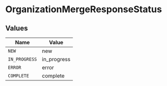 # OrganizationMergeResponseStatus


## Values

| Name          | Value         |
| ------------- | ------------- |
| `NEW`         | new           |
| `IN_PROGRESS` | in_progress   |
| `ERROR`       | error         |
| `COMPLETE`    | complete      |